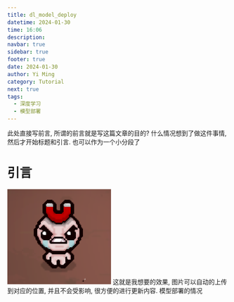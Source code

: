 ```yaml
---
title: dl_model_deploy
datetime: 2024-01-30
time: 16:06
description: 
navbar: true
sidebar: true
footer: true
date: 2024-01-30
author: Yi Ming
category: Tutorial
next: true
tags:
  - 深度学习
  - 模型部署
---
```


此处直接写前言, 所谓的前言就是写这篇文章的目的?
什么情况想到了做这件事情, 然后才开始标题和引言. 也可以作为一个小分段了
# 引言

![](pic/iShot_2024-01-26_13.41.29.png)
这就是我想要的效果, 图片可以自动的上传到对应的位置, 并且不会受影响, 很方便的进行更新内容.
模型部署的情况